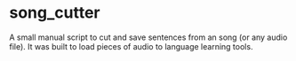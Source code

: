 # song_cutter
A small manual script to cut and save sentences from an song (or any audio file). It was built to load pieces of audio to language learning tools.
